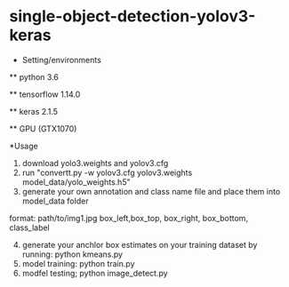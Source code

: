 # single-object-detection-yolov3-keras

* Setting/environments

 ** python 3.6
 
 ** tensorflow 1.14.0
 
 ** keras 2.1.5
 
 ** GPU (GTX1070)
 
*Usage
 1. download yolo3.weights and yolov3.cfg 
 2. run "convertt.py  -w yolov3.cfg yolov3.weights model_data/yolo_weights.h5"
 3. generate your own annotation and class name file and place them into model_data folder
 
 format: path/to/img1.jpg box_left,box_top, box_right, box_bottom, class_label
 
 4. generate your anchlor box estimates on your training dataset by running: python kmeans.py
 5. model training:  python train.py
 6. modfel testing;  python image_detect.py
 
 
   
 
